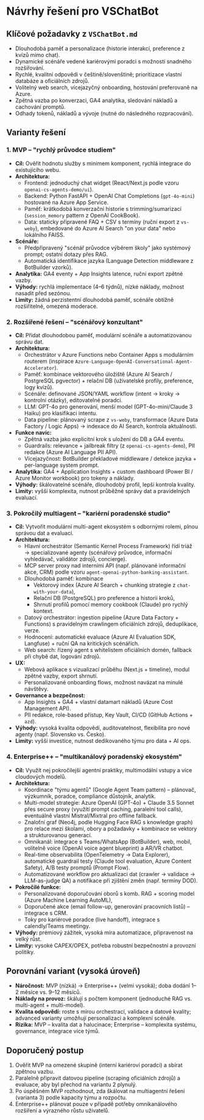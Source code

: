 # Návrhy řešení pro VSChatBot

## Klíčové požadavky z `VSChatBot.md`
- Dlouhodobá paměť a personalizace (historie interakcí, preference z kvízů mimo chat).
- Dynamické scénáře vedené kariérovými poradci s možností snadného rozšiřování.
- Rychlé, kvalitní odpovědi v češtině/slovenštině; prioritizace vlastní databáze a oficiálních zdrojů.
- Volitelný web search, vícejazyčný onboarding, hostování preferovaně na Azure.
- Zpětná vazba po konverzaci, GA4 analytika, sledování nákladů a cachování promptů.
- Odhady tokenů, nákladů a vývoje (nutné do následného rozpracování).

## Varianty řešení

### 1. MVP – "rychlý průvodce studiem"
- **Cíl:** Ověřit hodnotu služby s minimem komponent, rychlá integrace do existujícího webu.
- **Architektura:**
  - Frontend: jednoduchý chat widget (React/Next.js podle vzoru `openai-cs-agents-demo/ui`).
  - Backend: Python FastAPI + OpenAI Chat Completions (`gpt-4o-mini`) hostované na Azure App Service.
  - Paměť: krátkodobá konverzační historie s trimming/sumarizací (`session_memory` pattern z OpenAI CookBook).
  - Data: staticky připravené FAQ + CSV s termíny (ruční export z `vs-weby`), embedované do Azure AI Search "on your data" nebo lokálního FAISS.
- **Scénáře:**
  - Předpřipravený "scénář průvodce výběrem školy" jako systémový prompt; ostatní dotazy přes RAG.
  - Automatická identifikace jazyka (Language Detection middleware z BotBuilder vzorků).
- **Analytika:** GA4 eventy + App Insights latence, ruční export zpětné vazby.
- **Výhody:** rychlá implementace (4–6 týdnů), nízké náklady, možnost nasadit před sezónou.
- **Limity:** žádná perzistentní dlouhodobá paměť, scénáře obtížně rozšiřitelné, omezená moderace.

### 2. Rozšířené řešení – "scénářový konzultant"
- **Cíl:** Přidat dlouhodobou paměť, modulární scénáře a automatizovanou správu dat.
- **Architektura:**
  - Orchestrátor v Azure Functions nebo Container Apps s modulárním routerem (inspirace `Azure-Language-OpenAI-Conversational-Agent-Accelerator`).
  - Paměť: kombinace vektorového úložiště (Azure AI Search / PostgreSQL pgvector) + relační DB (uživatelské profily, preference, logy kvízů).
  - Scénáře: definované JSON/YAML workflow (intent → kroky → kontrolní otázky), editovatelné poradci.
  - LLM: GPT-4o pro generování, menší model (GPT-4o-mini/Claude 3 Haiku) pro klasifikaci intentu.
  - Data pipeline: plánovaný scrape z `vs-weby`, transformace (Azure Data Factory / Logic Apps) → indexace do AI Search, kontrola aktuálnosti.
- **Funkce navíc:**
  - Zpětná vazba jako explicitní krok s uložení do DB a GA4 eventu.
  - Guardrails: relevance + jailbreak filtry (z `openai-cs-agents-demo`), PII redakce (Azure AI Language PII API).
  - Vícejazyčnost: BotBuilder překladové middleware / detekce jazyka + per-language system prompt.
- **Analytika:** GA4 + Application Insights + custom dashboard (Power BI / Azure Monitor workbook) pro tokeny a náklady.
- **Výhody:** škálovatelné scénáře, dlouhodobý profil, lepší kontrola kvality.
- **Limity:** vyšší komplexita, nutnost průběžné správy dat a pravidelných evaluací.

### 3. Pokročilý multiagent – "kariérní poradenské studio"
- **Cíl:** Vytvořit modulární multi-agent ekosystém s odbornými rolemi, plnou správou dat a evaluací.
- **Architektura:**
  - Hlavní orchestrátor (Semantic Kernel Process Framework) řídí triáž → specializované agenty (scénářový průvodce, informační vyhledávač, validátor zdrojů, concierge).
  - MCP server proxy nad interními API (např. plánované informační akce, CRM) podle vzoru `agent-openai-python-banking-assistant`.
  - Dlouhodobá paměť: kombinace
    - Vektorový index (Azure AI Search + chunking strategie z `chat-with-your-data`),
    - Relační DB (PostgreSQL) pro preference a historii kroků,
    - Shrnutí profilů pomocí memory cookbook (Claude) pro rychlý kontext.
  - Datový orchestrátor: ingestion pipeline (Azure Data Factory + Functions) s pravidelným crawlingem oficiálních zdrojů, deduplikace, verze.
  - Hodnocení: automatické evaluace (Azure AI Evaluation SDK, Langfuse) + ruční QA na kritických scénářích.
  - Web search: řízený agent s whitelistem oficiálních domén, fallback při chybě dat, logování zdrojů.
- **UX:**
  - Webová aplikace s vizualizací průběhu (Next.js + timeline), modul zpětné vazby, export shrnutí.
  - Personalizované onboarding flows, možnost navázat na minulé návštěvy.
- **Governance a bezpečnost:**
  - App Insights + GA4 + vlastní datamart nákladů (Azure Cost Management API).
  - PII redakce, role-based přístup, Key Vault, CI/CD (GitHub Actions + `azd`).
- **Výhody:** vysoká kvalita odpovědí, auditovatelnost, flexibilita pro nové agenty (např. Slovensko vs. Česko).
- **Limity:** vyšší investice, nutnost dedikovaného týmu pro data + AI ops.

### 4. Enterprise++ – "multikanálový poradenský ekosystém"
- **Cíl:** Využít nej pokročilejší agentní praktiky, multimodální vstupy a více cloudových modelů.
- **Architektura:**
  - Koordinace "týmu agentů" (Google Agent Team pattern) – plánovač, výzkumník, poradce, compliance důstojník, analytik.
  - Multi-model strategie: Azure OpenAI (GPT-4o) + Claude 3.5 Sonnet přes secure proxy (využití prompt caching, paralelní tool calls), eventuálně vlastní Mistral/Mixtral pro offline fallback.
  - Znaloťní graf (Neo4j, podle Hugging Face RAG s knowledge graph) pro relace mezi školami, obory a požadavky + kombinace se vektory a strukturovanou generací.
  - Omnikanál: integrace s Teams/WhatsApp (BotBuilder), web, mobil, volitelně voice (OpenAI voice agent blueprint) a AR/VR chatbot.
  - Real-time observabilita (OpenTelemetry → Data Explorer), automatické guardrail testy (Claude tool evaluation, Azure Content Safety), A/B testy promptů (Prompt Flow). 
  - Automatizované workflow pro aktualizaci dat (crawler → validace → LLM-as-judge QA) a notifikace při zjištění změn (např. termíny DOD).
- **Pokročilé funkce:**
  - Personalizované doporučování oborů s komb. RAG + scoring model (Azure Machine Learning AutoML),
  - Doporučené akce (email follow-up, generování pracovních listů) – integrace s CRM.
  - Toky pro kariérové poradce (live handoff), integrace s calendly/Teams meetingy.
- **Výhody:** prémiový zážitek, vysoká míra automatizace, připravenost na velký růst.
- **Limity:** vysoké CAPEX/OPEX, potřeba robustní bezpečnostní a provozní politiky.

## Porovnání variant (vysoká úroveň)
- **Náročnost:** MVP (nízká) → Enterprise++ (velmi vysoká); doba dodání 1–2 měsíce vs. 9–12 měsíců.
- **Náklady na provoz:** škálují s počtem komponent (jednoduché RAG vs. multi-agent + multi-model).
- **Kvalita odpovědí:** roste s mírou orchestrací, validace a datové kvality; advanced varianty umožňují personalizaci a komplexní scénáře.
- **Rizika:** MVP – kvalita dat a halucinace; Enterprise – komplexita systému, governance, integrace více týmů.

## Doporučený postup
1. Ověřit MVP na omezené skupině (interní kariéroví poradci) a sbírat zpětnou vazbu.
2. Paralelně připravit datovou pipeline (scraping oficiálních zdrojů) a evaluace, aby byl přechod na variantu 2 plynulý.
3. Po úspěšném MVP rozhodnout, zda škálovat na multiagentní řešení (varianta 3) podle kapacity týmu a rozpočtu.
4. Enterprise++ plánovat pouze v případě potřeby omnikanálového rozšíření a výrazného růstu uživatelů.

